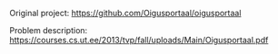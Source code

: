 Original project:
https://github.com/Oigusportaal/oigusportaal

Problem description:
https://courses.cs.ut.ee/2013/tvp/fall/uploads/Main/Oigusportaal.pdf
